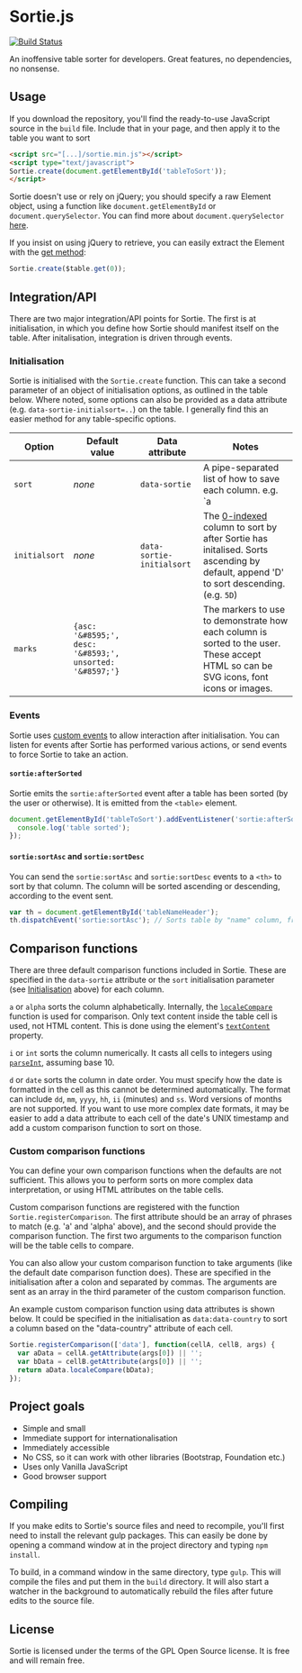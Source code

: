 # Sortie.js

[![Build Status](https://travis-ci.org/gregtyler/sortie.js.svg?branch=master)](https://travis-ci.org/gregtyler/sortie.js)

An inoffensive table sorter for developers. Great features, no dependencies, no nonsense.

## Usage

If you download the repository, you'll find the ready-to-use JavaScript source in the `build` file. Include that in your page, and then apply it to the table you want to sort

```html
<script src="[...]/sortie.min.js"></script>
<script type="text/javascript">
Sortie.create(document.getElementById('tableToSort'));
</script>
```

Sortie doesn't use or rely on jQuery; you should specify a raw Element object, using a function like `document.getElementById` or `document.querySelector`. You can find more about `document.querySelector` [here](https://developer.mozilla.org/en-US/docs/Web/API/Document/querySelector).

If you insist on using jQuery to retrieve, you can easily extract the Element with the [get method](https://api.jquery.com/get/#get1):
```javascript
Sortie.create($table.get(0));
```

## Integration/API
There are two major integration/API points for Sortie. The first is at initialisation, in which you define how Sortie should manifest itself on the table. After initalisation, integration is driven through events.

### Initialisation
Sortie is initialised with the `Sortie.create` function. This can take a second parameter of an object of initialisation options, as outlined in the table below. Where noted, some options can also be provided as a data attribute (e.g. `data-sortie-initialsort=..`) on the table. I generally find this an easier method for any table-specific options.

| Option | Default value | Data attribute | Notes |
| ------ | ------------- | -------------- | ----- |
| `sort` | _none_ | `data-sortie` | A pipe-separated list of how to save each column. e.g. `a|i|d:dd/mm/yyyy` will sort the first column alphabetically, the second as integers and the third as dates in the format `dd/mm/yyyy`. For more information about comparison functions and how to add your own, see [Comparison functions](#Comparison functions) below. |
| `initialsort` | _none_ | `data-sortie-initialsort` | The [0-indexed](https://en.wikipedia.org/wiki/Zero-based_numbering) column to sort by after Sortie has initalised. Sorts ascending by default, append 'D' to sort descending. (e.g. `5D`) |
| `marks` | `{asc: '&#8595;', desc: '&#8593;', unsorted: '&#8597;'}` | | The markers to use to demonstrate how each column is sorted to the user. These accept HTML so can be SVG icons, font icons or images. |

### Events
Sortie uses [custom events](https://developer.mozilla.org/en-US/docs/Web/Guide/Events/Creating_and_triggering_events) to allow interaction after initialisation. You can listen for events after Sortie has performed various actions, or send events to force Sortie to take an action.

#### `sortie:afterSorted`
Sortie emits the `sortie:afterSorted` event after a table has been sorted (by the user or otherwise). It is emitted from the `<table>` element.

```javascript
document.getElementById('tableToSort').addEventListener('sortie:afterSorted', () => {
  console.log('table sorted');
});
```

#### `sortie:sortAsc` and `sortie:sortDesc`
You can send the `sortie:sortAsc` and `sortie:sortDesc` events to a `<th>` to sort by that column. The column will be sorted ascending or descending, according to the event sent.

```javascript
var th = document.getElementById('tableNameHeader');
th.dispatchEvent('sortie:sortAsc'); // Sorts table by "name" column, from A-Z
```

## Comparison functions
There are three default comparison functions included in Sortie. These are specified in the `data-sortie` attribute or the `sort` initialisation parameter (see [Initialisation](#Initialisation) above) for each column.

`a` or `alpha` sorts the column alphabetically. Internally, the [`localeCompare`](https://developer.mozilla.org/en-US/docs/Web/JavaScript/Reference/Global_Objects/String/localeCompare) function is used for comparison. Only text content inside the table cell is used, not HTML content. This is done using the element's [`textContent`](https://developer.mozilla.org/en-US/docs/Web/API/Node/textContent) property.

`i` or `int` sorts the column numerically. It casts all cells to integers using [`parseInt`](https://developer.mozilla.org/en-US/docs/Web/JavaScript/Reference/Global_Objects/parseInt), assuming base 10.

`d` or `date` sorts the column in date order. You must specify how the date is formatted in the cell as this cannot be determined automatically. The format can include `dd`, `mm`, `yyyy`, `hh`, `ii` (minutes) and `ss`. Word versions of months are not supported. If you want to use more complex date formats, it may be easier to add a data attribute to each cell of the date's UNIX timestamp and add a custom comparison function to sort on those.

### Custom comparison functions
You can define your own comparison functions when the defaults are not sufficient. This allows you to perform sorts on more complex data interpretation, or using HTML attributes on the table cells.

Custom comparison functions are registered with the function `Sortie.registerComparison`. The first attribute should be an array of phrases to match (e.g. 'a' and 'alpha' above), and the second should provide the comparison function. The first two arguments to the comparison function will be the table cells to compare.

You can also allow your custom comparison function to take arguments (like the default date comparison function does). These are specified in the initialisation after a colon and separated by commas. The arguments are sent as an array in the third parameter of the custom comparison function.

An example custom comparison function using data attributes is shown below. It could be specified in the initialisation as `data:data-country` to sort a column based on the "data-country" attribute of each cell.

```javascript
Sortie.registerComparison(['data'], function(cellA, cellB, args) {
  var aData = cellA.getAttribute(args[0]) || '';
  var bData = cellB.getAttribute(args[0]) || '';
  return aData.localeCompare(bData);
});
```

## Project goals
 - Simple and small
 - Immediate support for internationalisation
 - Immediately accessible
 - No CSS, so it can work with other libraries (Bootstrap, Foundation etc.)
 - Uses only Vanilla JavaScript
 - Good browser support

## Compiling
If you make edits to Sortie's source files and need to recompile, you'll first need to install the relevant gulp packages. This can easily be done by opening a command window at in the project directory and typing `npm install`.

To build, in a command window in the same directory, type `gulp`. This will compile the files and put them in the `build` directory. It will also start a watcher in the background to automatically rebuild the files after future edits to the source file.

## License
Sortie is licensed under the terms of the GPL Open Source license. It is free and will remain free.
